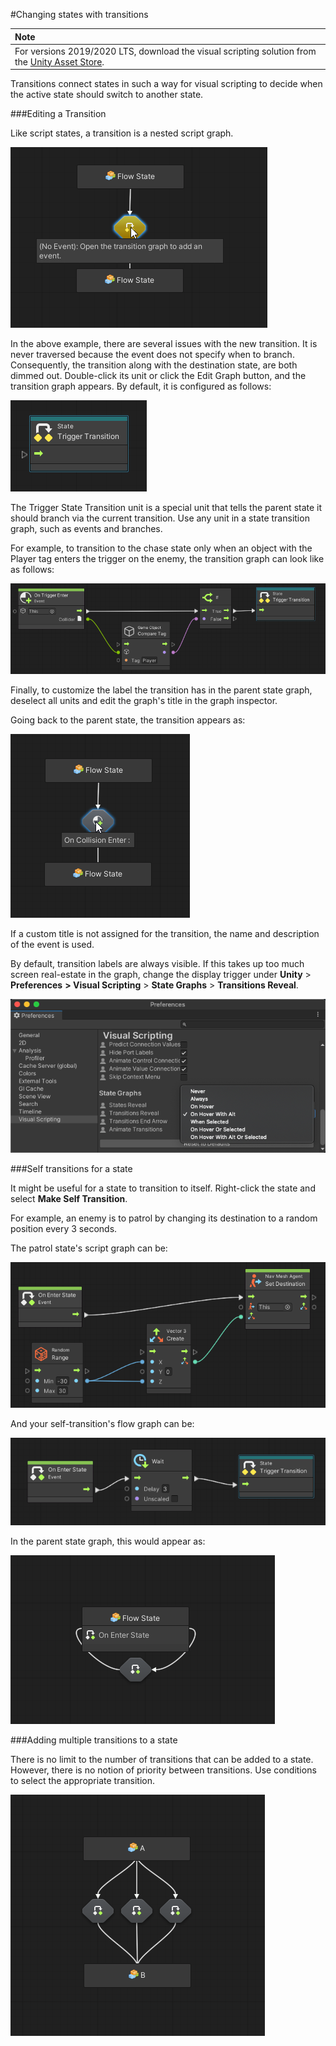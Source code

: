 #Changing states with transitions

| **Note**                                                     |
| :----------------------------------------------------------- |
| For versions 2019/2020 LTS, download the visual scripting solution from the [Unity Asset Store](https://assetstore.unity.com/packages/tools/visual-bolt-163802). |

Transitions connect states in such a way for visual scripting to decide when the active state should switch to another state.

###Editing a Transition


Like script states, a transition is a nested script graph.

![](images/VS-Transitions.png)

In the above example, there are several issues with the new transition. It is never traversed because the  event does not specify when to branch. Consequently, the transition along with the destination state, are both dimmed out. Double-click its unit or click the Edit Graph button, and the transition graph appears. By default, it is configured as follows:

![](images/bolt-transitions5.png)

The Trigger State Transition unit is a special unit that tells the parent state it should branch via the current transition. Use any unit in a state transition graph, such as events and branches.

For example, to transition to the chase state only when an object with the Player tag enters the trigger on the enemy, the transition graph can look like as follows:

![](images/bolt-transitions6.png)

Finally, to customize the label the transition has in the parent state graph, deselect all units and edit the graph's title in the graph inspector.

Going back to the parent state, the transition appears as:

![](images/VS-Transitions2.png)

If a custom title is not assigned for the transition, the name and description of the event is used.

By default, transition labels are always visible. If this takes up too much screen real-estate in the graph,  change the display trigger under **Unity** > **Preferences** **&gt; Visual Scripting** &gt; **State Graphs** &gt; **Transitions Reveal**.

![](images/vs-state-graphs-transitions-reveal.png)

###Self transitions for a state

It might be useful for a state to transition to itself. Right-click the state and select **Make Self Transition**.

For example, an enemy is to patrol by changing its destination to a random position every 3 seconds.

The patrol state's script graph can be:

![](images/bolt-transitions10.png)

And your self-transition's flow graph can be:

![](images/bolt-transitions11.png)

In the parent state graph, this would appear as:

![](images/bolt-transitions12.png)

###Adding multiple transitions to a state

There is no limit to the number of transitions that can be added to a state. However, there is no notion of priority between transitions. Use conditions to select the appropriate transition.

![](images/bolt-transitions13.png)
